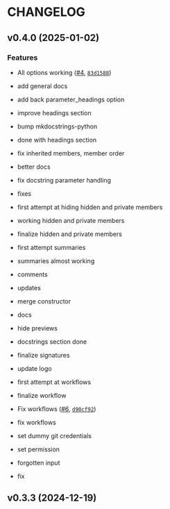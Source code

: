 # CHANGELOG


## v0.4.0 (2025-01-02)

### Features

- All options working ([#4](https://github.com/watermarkhu/mkdocstrings-matlab/pull/4),
  [`83d1588`](https://github.com/watermarkhu/mkdocstrings-matlab/commit/83d15882e0a00252b91d2d88a19bb2f903674ca4))

* add general docs

* add back parameter_headings option

* improve headings section

* bump mkdocstrings-python

* done with headings section

* fix inherited members, member order

* better docs

* fix docstring parameter handling

* fixes

* first attempt at hiding hidden and private members

* working hidden and private members

* finalize hidden and private members

* first attempt summaries

* summaries almost working

* comments

* updates

* merge constructor

* docs

* hide previews

* docstrings section done

* finalize signatures

* update logo

* first attempt at workflows

* finalize workflow

- Fix workflows ([#6](https://github.com/watermarkhu/mkdocstrings-matlab/pull/6),
  [`d90cf92`](https://github.com/watermarkhu/mkdocstrings-matlab/commit/d90cf925c992f83bb7102e22981968615310328e))

* fix workflows

* set dummy git credentials

* set permission

* forgotten input

* fix

## v0.3.3 (2024-12-19)
